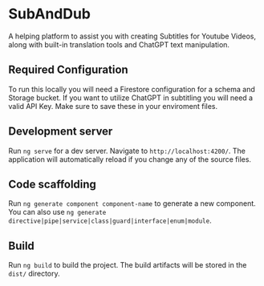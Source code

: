 # SubAndDub

A helping platform to assist you with creating Subtitles for Youtube Videos, along with built-in translation tools and ChatGPT text manipulation.

## Required Configuration

To run this locally you will need a Firestore configuration for a schema and Storage bucket. If you want to utilize ChatGPT in subtitling you will need a valid API Key. Make sure to save these in your enviroment files.

## Development server

Run `ng serve` for a dev server. Navigate to `http://localhost:4200/`. The application will automatically reload if you change any of the source files.

## Code scaffolding

Run `ng generate component component-name` to generate a new component. You can also use `ng generate directive|pipe|service|class|guard|interface|enum|module`.

## Build

Run `ng build` to build the project. The build artifacts will be stored in the `dist/` directory.
